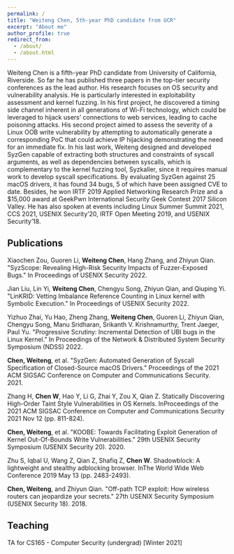 ```yaml
---
permalink: /
title: "Weiteng Chen, 5th-year PhD candidate from UCR"
excerpt: "About me"
author_profile: true
redirect_from: 
  - /about/
  - /about.html
---
```


Weiteng Chen is a fifth-year PhD candidate from University of California, Riverside. So far he has published three papers in the top-tier security conferences as the lead author. His research focuses on OS security and vulnerability analysis. He is particularly interested in exploitability assessment and kernel fuzzing. 
In his first project, he discovered a timing side channel inherent in all generations of Wi-Fi technology, which could be leveraged to hijack users’ connections to web services, leading to cache poisoning attacks. His second project aimed to assess the severity of a Linux OOB write vulnerability by attempting to automatically generate a corresponding PoC that could achieve IP hijacking demonstrating the need for an immediate fix. In his last work, Weiteng designed and developed SyzGen capable of extracting both structures and constraints of syscall arguments, as well as dependencies between syscalls, which is complementary to the kernel fuzzing tool, Syzkaller, since it requires manual work to develop syscall specifications. By evaluating SyzGen against 25 macOS drivers, it has found 34 bugs, 5 of which have been assigned CVE to date. Besides, he won IRTF 2019 Applied Networking Research Prize and a $15,000 award at GeekPwn International Security Geek Contest 2017 Silicon Valley. He has also spoken at events including Linux Summer Summit 2021, CCS 2021, USENIX Security’20, IRTF Open Meeting 2019, and USENIX Security’18.

Publications
------
Xiaochen Zou, Guoren Li, **Weiteng Chen**, Hang Zhang, and Zhiyun Qian. "SyzScope: Revealing High-Risk Security Impacts of Fuzzer-Exposed Bugs." In Proceedings of USENIX Security 2022.

Jian Liu, Lin Yi, **Weiteng Chen**, Chengyu Song, Zhiyun Qian, and Qiuping Yi. "LinKRID: Vetting Imbalance Reference Counting in Linux kernel with Symbolic Execution." In Proceedings of USENIX Security 2022.

Yizhuo Zhai, Yu Hao, Zheng Zhang, **Weiteng Chen**, Guoren Li, Zhiyun Qian, Chengyu Song, Manu Sridharan, Srikanth V. Krishnamurthy, Trent Jaeger, Paul Yu. "Progressive Scrutiny: Incremental Detection of UBI bugs in the Linux Kernel." In Proceedings of the Network & Distributed System Security Symposium (NDSS) 2022.

**Chen, Weiteng**, et al. "SyzGen: Automated Generation of Syscall Specification of Closed-Source macOS Drivers." Proceedings of the 2021 ACM SIGSAC Conference on Computer and Communications Security. 2021.

Zhang H, **Chen W**, Hao Y, Li G, Zhai Y, Zou X, Qian Z. Statically Discovering High-Order Taint Style Vulnerabilities in OS Kernels. InProceedings of the 2021 ACM SIGSAC Conference on Computer and Communications Security 2021 Nov 12 (pp. 811-824).

**Chen, Weiteng**, et al. "KOOBE: Towards Facilitating Exploit Generation of Kernel Out-Of-Bounds Write Vulnerabilities." 29th USENIX Security Symposium (USENIX Security 20). 2020.

Zhu S, Iqbal U, Wang Z, Qian Z, Shafiq Z, **Chen W**. Shadowblock: A lightweight and stealthy adblocking browser. InThe World Wide Web Conference 2019 May 13 (pp. 2483-2493).

**Chen, Weiteng**, and Zhiyun Qian. "Off-path TCP exploit: How wireless routers can jeopardize your secrets." 27th USENIX Security Symposium (USENIX Security 18). 2018.

Teaching
------
TA for CS165 - Computer Security (undergrad) [Winter 2021]
